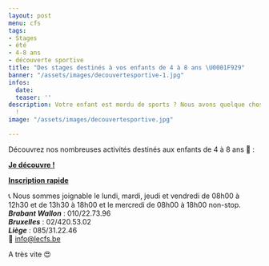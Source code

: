 ```yaml
---
layout: post
menu: cfs
tags:
- Stages
- été
- 4-8 ans
- découverte sportive
title: "Des stages destinés à vos enfants de 4 à 8 ans \U0001F929"
banner: "/assets/images/decouvertesportive-1.jpg"
infos:
  date: 
  teaser: ''
description: Votre enfant est mordu de sports ? Nous avons quelque chose pour lui
  !
image: "/assets/images/decouvertesportive.jpg"

---
```

Découvrez nos nombreuses activités destinés aux enfants de 4 à 8 ans 🤩 :

[**Je découvre !**](https://www.lecfs.be/files/CFSMAGAZINE/#page=8 "Découvertes sportives & culturelles")

[**Inscription rapide**](https://www12.iclub.be/myiclub3_CFS_register.asp?ClubID=559&LG=FR&Categorie=4&Groupe=1 "Inscription 4-8 ans")

📞 Nous sommes joignable le lundi, mardi, jeudi et vendredi de 08h00 à 12h30 et de 13h30 à 18h00 et le mercredi de 08h00 à 18h00 non-stop.  
**_Brabant Wallon_** : 010/22.73.96  
**_Bruxelles_** : 02/420.53.02  
**_Liège_** : 085/31.22.46  
📧 info@lecfs.be

A très vite 😍